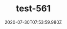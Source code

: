 ---
title: test-561
date: 2020-07-30T07:53:59.980Z
banner_subcontent: asdfsf
category: Guides & Toolkits
focus: Support for leaders, colleagues and staff
role: HR professional
organisation_size: Large (250+ employees)
industry: Media, communications and digital
content: Lorem ipsum dolor sit amet, consectetur adipiscing elit, sed do eiusmod tempor incididunt ut labore et dolore magna aliqua. Ut enim ad minim veniam, quis nostrud exercitation ullamco laboris nisi ut aliquip ex ea commodo consequat. Duis aute irure dolor in reprehenderit in voluptate velit esse cillum dolore eu fugiat nulla pariatur. Excepteur sint occaecat cupidatat non proident, sunt in culpa qui officia deserunt mollit anim id est laborum.
---